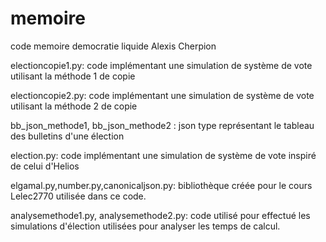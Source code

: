 # memoire
code memoire democratie liquide Alexis Cherpion

electioncopie1.py: code implémentant une simulation de système de vote utilisant la méthode 1 de copie

electioncopie2.py: code implémentant une simulation de système de vote utilisant la méthode 2 de copie 

bb_json_methode1, bb_json_methode2 : json type représentant le tableau des bulletins d'une élection

election.py: code implémentant une simulation de système de vote inspiré de celui d'Helios

elgamal.py,number.py,canonicaljson.py: bibliothèque créée pour le cours Lelec2770 utilisée dans ce code.


analysemethode1.py, analysemethode2.py: code utilisé pour effectué les simulations d'élection utilisées pour analyser les temps de calcul.
